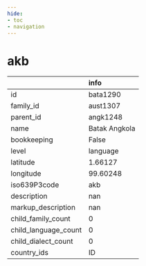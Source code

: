 ```yaml
---
hide:
- toc
- navigation
---
```

# akb
|                      | info          |
|:---------------------|:--------------|
| id                   | bata1290      |
| family_id            | aust1307      |
| parent_id            | angk1248      |
| name                 | Batak Angkola |
| bookkeeping          | False         |
| level                | language      |
| latitude             | 1.66127       |
| longitude            | 99.60248      |
| iso639P3code         | akb           |
| description          | nan           |
| markup_description   | nan           |
| child_family_count   | 0             |
| child_language_count | 0             |
| child_dialect_count  | 0             |
| country_ids          | ID            |